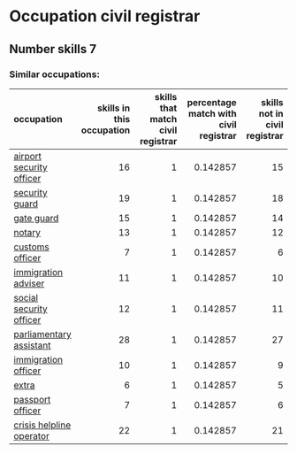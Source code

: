 # Occupation civil registrar
## Number skills 7
### Similar occupations:
| occupation                                              |   skills in this occupation |   skills that match civil registrar |   percentage match with civil registrar |   skills not in civil registrar |
|:--------------------------------------------------------|----------------------------:|------------------------------------:|----------------------------------------:|--------------------------------:|
| [airport security officer](airport_security_officer.md) |                          16 |                                   1 |                                0.142857 |                              15 |
| [security guard](security_guard.md)                     |                          19 |                                   1 |                                0.142857 |                              18 |
| [gate guard](gate_guard.md)                             |                          15 |                                   1 |                                0.142857 |                              14 |
| [notary](notary.md)                                     |                          13 |                                   1 |                                0.142857 |                              12 |
| [customs officer](customs_officer.md)                   |                           7 |                                   1 |                                0.142857 |                               6 |
| [immigration adviser](immigration_adviser.md)           |                          11 |                                   1 |                                0.142857 |                              10 |
| [social security officer](social_security_officer.md)   |                          12 |                                   1 |                                0.142857 |                              11 |
| [parliamentary assistant](parliamentary_assistant.md)   |                          28 |                                   1 |                                0.142857 |                              27 |
| [immigration officer](immigration_officer.md)           |                          10 |                                   1 |                                0.142857 |                               9 |
| [extra](extra.md)                                       |                           6 |                                   1 |                                0.142857 |                               5 |
| [passport officer](passport_officer.md)                 |                           7 |                                   1 |                                0.142857 |                               6 |
| [crisis helpline operator](crisis_helpline_operator.md) |                          22 |                                   1 |                                0.142857 |                              21 |
